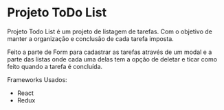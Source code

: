 # Projeto ToDo List

Projeto Todo List é um projeto de listagem de tarefas. Com o objetivo de manter a organização e conclusão de cada tarefa imposta.

Feito a parte de Form para cadastrar as tarefas através de um modal e a parte das listas onde cada uma delas tem a opção de deletar e ticar como feito quando a tarefa é concluída.

Frameworks Usados:

- React
- Redux

